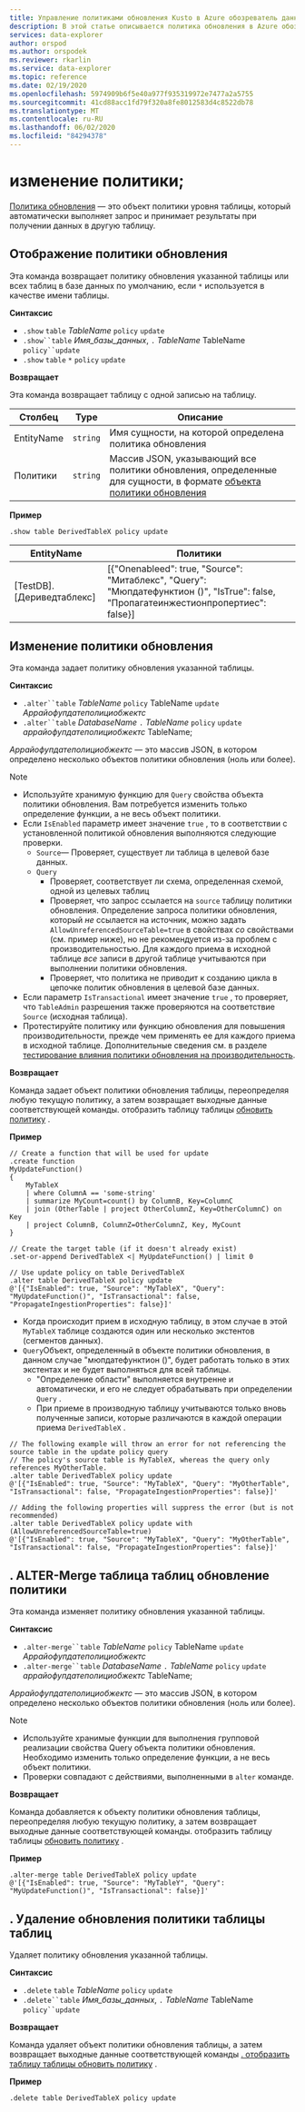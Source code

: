 ```yaml
---
title: Управление политиками обновления Kusto в Azure обозреватель данных
description: В этой статье описывается политика обновления в Azure обозреватель данных.
services: data-explorer
author: orspod
ms.author: orspodek
ms.reviewer: rkarlin
ms.service: data-explorer
ms.topic: reference
ms.date: 02/19/2020
ms.openlocfilehash: 5974909b6f5e40a977f935319972e7477a2a5755
ms.sourcegitcommit: 41cd88acc1fd79f320a8fe8012583d4c8522db78
ms.translationtype: MT
ms.contentlocale: ru-RU
ms.lasthandoff: 06/02/2020
ms.locfileid: "84294378"
---
```

# <a name="update-policy"></a>изменение политики;

[Политика обновления](updatepolicy.md) — это объект политики уровня таблицы, который автоматически выполняет запрос и принимает результаты при получении данных в другую таблицу.

## <a name="show-update-policy"></a>Отображение политики обновления

Эта команда возвращает политику обновления указанной таблицы или всех таблиц в базе данных по умолчанию, если `*` используется в качестве имени таблицы.

**Синтаксис**

* `.show` `table` *TableName* `policy` `update`
* `.show``table` *Имя_базы_данных*, `.` *TableName* TableName `policy``update`
* `.show` `table` `*` `policy` `update`

**Возвращает**

Эта команда возвращает таблицу с одной записью на таблицу.

|Столбец    |Type    |Описание                                                                                                                                                           |
|----------|--------|----------------------------------------------------------------------------------------------------------------------------------------------------------------------|
|EntityName|`string`|Имя сущности, на которой определена политика обновления                                                                                                                |
|Политики  |`string`|Массив JSON, указывающий все политики обновления, определенные для сущности, в формате [объекта политики обновления](updatepolicy.md#the-update-policy-object)|

**Пример**

```kusto
.show table DerivedTableX policy update 
```

|EntityName        |Политики                                                                                                                                    |
|------------------|--------------------------------------------------------------------------------------------------------------------------------------------|
|[TestDB]. [Дериведтаблекс]|[{"Onenableed": true, "Source": "Митаблекс", "Query": "Мюпдатефунктион ()", "IsTrue": false, "Пропагатеинжестионпропертиес": false}]|

## <a name="alter-update-policy"></a>Изменение политики обновления

Эта команда задает политику обновления указанной таблицы.

**Синтаксис**

* `.alter``table` *TableName* `policy` TableName `update` *Аррайофупдатеполициобжектс*
* `.alter``table` *DatabaseName* `.` *TableName* `policy` `update` *аррайофупдатеполициобжектс* TableName;

*Аррайофупдатеполициобжектс* — это массив JSON, в котором определено несколько объектов политики обновления (ноль или более).

> [!NOTE]
> * Используйте хранимую функцию для `Query` свойства объекта политики обновления.
   Вам потребуется изменить только определение функции, а не весь объект политики.
> * Если `IsEnabled` параметр имеет значение `true` , то в соответствии с установленной политикой обновления выполняются следующие проверки.
>    * `Source`— Проверяет, существует ли таблица в целевой базе данных.
>    * `Query` 
>        * Проверяет, соответствует ли схема, определенная схемой, одной из целевых таблиц
>        * Проверяет, что запрос ссылается на `source` таблицу политики обновления. 
        Определение запроса политики обновления, который *не* ссылается на источник, можно задать `AllowUnreferencedSourceTable=true` в свойствах *со* свойствами (см. пример ниже), но не рекомендуется из-за проблем с производительностью. Для каждого приема в исходной таблице *все* записи в другой таблице учитываются при выполнении политики обновления.
 >       * Проверяет, что политика не приводит к созданию цикла в цепочке политик обновления в целевой базе данных.
 > * Если параметр `IsTransactional` имеет значение `true` , то проверяет, что `TableAdmin` разрешения также проверяются на соответствие `Source` (исходная таблица).
 > * Протестируйте политику или функцию обновления для повышения производительности, прежде чем применять ее для каждого приема в исходной таблице. Дополнительные сведения см. в разделе [тестирование влияния политики обновления на производительность](updatepolicy.md#testing-an-update-policys-performance-impact).

**Возвращает**

Команда задает объект политики обновления таблицы, переопределяя любую текущую политику, а затем возвращает выходные данные соответствующей команды. отобразить таблицу таблицы [обновить политику](#show-update-policy) .

**Пример**

```kusto
// Create a function that will be used for update
.create function 
MyUpdateFunction()
{
    MyTableX
    | where ColumnA == 'some-string'
    | summarize MyCount=count() by ColumnB, Key=ColumnC
    | join (OtherTable | project OtherColumnZ, Key=OtherColumnC) on Key
    | project ColumnB, ColumnZ=OtherColumnZ, Key, MyCount
}

// Create the target table (if it doesn't already exist)
.set-or-append DerivedTableX <| MyUpdateFunction() | limit 0

// Use update policy on table DerivedTableX
.alter table DerivedTableX policy update
@'[{"IsEnabled": true, "Source": "MyTableX", "Query": "MyUpdateFunction()", "IsTransactional": false, "PropagateIngestionProperties": false}]'
```

* Когда происходит прием в исходную таблицу, в этом случае в этой `MyTableX` таблице создаются один или несколько экстентов (сегментов данных).
* `Query`Объект, определенный в объекте политики обновления, в данном случае "мюпдатефунктион ()", будет работать только в этих экстентах и не будет выполняться для всей таблицы.
  * "Определение области" выполняется внутренне и автоматически, и его не следует обрабатывать при определении `Query` .
  * При приеме в производную таблицу учитываются только вновь полученные записи, которые различаются в каждой операции приема `DerivedTableX` .

```kusto
// The following example will throw an error for not referencing the source table in the update policy query
// The policy's source table is MyTableX, whereas the query only references MyOtherTable. 
.alter table DerivedTableX policy update
@'[{"IsEnabled": true, "Source": "MyTableX", "Query": "MyOtherTable", "IsTransactional": false, "PropagateIngestionProperties": false}]'

// Adding the following properties will suppress the error (but is not recommended)
.alter table DerivedTableX policy update with (AllowUnreferencedSourceTable=true)
@'[{"IsEnabled": true, "Source": "MyTableX", "Query": "MyOtherTable", "IsTransactional": false, "PropagateIngestionProperties": false}]'

```

## <a name="alter-merge-table-table-policy-update"></a>. ALTER-Merge таблица таблиц обновление политики

Эта команда изменяет политику обновления указанной таблицы.

**Синтаксис**

* `.alter-merge``table` *TableName* `policy` TableName `update` *Аррайофупдатеполициобжектс*
* `.alter-merge``table` *DatabaseName* `.` *TableName* `policy` `update` *аррайофупдатеполициобжектс* TableName;

*Аррайофупдатеполициобжектс* — это массив JSON, в котором определено несколько объектов политики обновления (ноль или более).

> [!NOTE]
> * Используйте хранимые функции для выполнения групповой реализации свойства Query объекта политики обновления. 
     Необходимо изменить только определение функции, а не весь объект политики.
> * Проверки совпадают с действиями, выполненными в `alter` команде.

**Возвращает**

Команда добавляется к объекту политики обновления таблицы, переопределяя любую текущую политику, а затем возвращает выходные данные соответствующей команды. отобразить таблицу таблицы [обновить политику](#show-update-policy) .

**Пример**

```kusto
.alter-merge table DerivedTableX policy update 
@'[{"IsEnabled": true, "Source": "MyTableY", "Query": "MyUpdateFunction()", "IsTransactional": false}]'  
``` 

## <a name="delete-table-table-policy-update"></a>. Удаление обновления политики таблицы таблиц

Удаляет политику обновления указанной таблицы.

**Синтаксис**

* `.delete` `table` *TableName* `policy` `update`
* `.delete``table` *Имя_базы_данных*, `.` *TableName* TableName `policy``update`

**Возвращает**

Команда удаляет объект политики обновления таблицы, а затем возвращает выходные данные соответствующей команды [. отобразить таблицу таблицы обновить политику](#show-update-policy) .

**Пример**

```kusto
.delete table DerivedTableX policy update 
```
